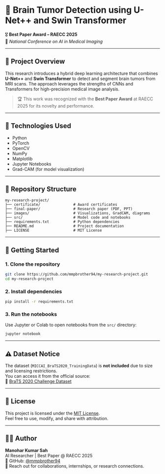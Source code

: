 # 🧠 Brain Tumor Detection using U-Net++ and Swin Transformer

🎖️ **Best Paper Award – RAECC 2025**  
📍 *National Conference on AI in Medical Imaging*

---

## 📌 Project Overview

This research introduces a hybrid deep learning architecture that combines **U-Net++** and **Swin Transformer** to detect and segment brain tumors from MRI scans. The approach leverages the strengths of CNNs and Transformers for high-precision medical image analysis.

> 🏆 This work was recognized with the **Best Paper Award** at RAECC 2025 for its novelty and performance.

---

## 🧪 Technologies Used

- Python
- PyTorch
- OpenCV
- NumPy
- Matplotlib
- Jupyter Notebooks
- Grad-CAM (for model visualization)

---

## 📁 Repository Structure

```
my-research-project/
├── certificate/               # Award certificates
├── final-paper/               # Research paper (PDF, PPT)
├── images/                    # Visualizations, GradCAM, diagrams
├── src/                       # Model code and notebooks
├── requirements.txt           # Python dependencies
├── README.md                  # Project documentation
├── LICENSE                    # MIT License
```

---

## 🚀 Getting Started

### 1. Clone the repository

```bash
git clone https://github.com/mmpbrother94/my-research-project.git
cd my-research-project
```

### 2. Install dependencies

```bash
pip install -r requirements.txt
```

### 3. Run the notebooks

Use Jupyter or Colab to open notebooks from the `src/` directory:

```bash
jupyter notebook
```

---

## ⚠️ Dataset Notice

The dataset (`MICCAI_BraTS2020_TrainingData`) is **not included** due to size and licensing restrictions.  
You can access it from the official source:  
🔗 [BraTS 2020 Challenge Dataset](https://www.med.upenn.edu/cbica/brats2020/data.html)

---

## 📄 License

This project is licensed under the [MIT License](LICENSE).  
Feel free to use, modify, and share with attribution.

---

## 👨‍💻 Author

**Manohar Kumar Sah**  
AI Researcher | Best Paper @ RAECC 2025  
🔗 GitHub: [@mmpbrother94](https://github.com/mmpbrother94)  
📧 Reach out for collaborations, internships, or research connections.
